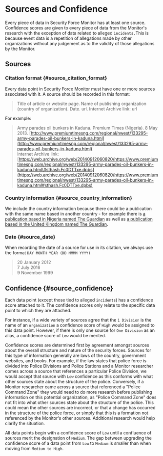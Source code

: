 # Sources and Confidence

Every piece of data in Security Force Monitor has at least one source. Confidence scores are given to every piece of data from the Monitor's research with the exception of data related to alleged `incidents.`This is because event data is a repetition of allegations made by other organizations without any judgement as to the validity of those allegations by the Monitor.

## Sources

### Citation format {#source_citation_format}

Every data point in Security Force Monitor must have one or more sources associated with it. A source should be recorded in this format:

> Title of article or website page. Name of publishing organization \(country of organization\). Date. url. Internet Archive link: url

For example:

> Army parades oil bunkers in Kaduna. Premium Times \(Nigeria\). 8 May 2013. [http://www.premiumtimesng.com/regional/nwest/133295-army-parades-oil-bunkers-in-kaduna.html](http://www.premiumtimesng.com/regional/nwest/133295-army-parades-oil-bunkers-in-kaduna.html)  
> Internet Archive link: [https://web.archive.org/web/20140912060820/https://www.premiumtimesng.com/regional/nwest/133295-army-parades-oil-bunkers-in-kaduna.html\#sthash.Fc0DTTxe.dpbs](https://web.archive.org/web/20140912060820/https://www.premiumtimesng.com/regional/nwest/133295-army-parades-oil-bunkers-in-kaduna.html#sthash.Fc0DTTxe.dpbs)

### Country information {#source_country_information}

We include the country information because there could be a publication with the same name based in another country - for example there is [a publication based in Nigeria named The Guardian](https://guardian.ng/) as well as [a publication based in the United Kingdom named The Guardian](https://www.theguardian.com/uk).

### Date {#source_date}

When recording the date of a source for use in its citation,  we always use the format `DAY MONTH YEAR (DD MMMM YYYY)`

> 20 January 2012  
> 7 July 2016  
> 9 November 1999

## Confidence {#source_confidence}

Each data point \(except those tied to alleged `incidents`\) has a confidence score attached to it. The confidence scores only relate to the specific data point to which they are attached.

For instance, if a wide variety of sources agree that the `1 Division` is the name of an `organization` a confidence score of `High` would be assigned to this data point. However, if there is only one source for `One Division` as an alias, a confidence score of `Low` would be merited.

Confidence scores are determined first by agreement amongst sources about the overall structure and nature of the security forces. Sources for this type of information generally are laws of the country, government websites, and books. For example, if the law states that police force is divided into Police Divisions and Police Stations and a Monitor researcher comes across a source that references a particular Police Division, we would accept that source with `Low`  confidence as this conforms with what other sources state about the structure of the police. Conversely, if a Monitor researcher came across a source that referenced a "Police Command Zone" they would need to do more research before publishing information on this potential organization, as "Police Command Zone" does not fit into what other sources state about the structure of the police. This could mean the other sources are incorrect, or that a change has occurred in the structure of the police force, or simply that this is a formation not referenced by the Monitor's other sources. Additional research would help clarify the situation.

All data points begin with a confidence score of `Low` until a confluence of sources merit the designation of `Medium`. The gap between upgrading the confidence score of a data point from `Low` to `Medium` is smaller than  when moving from `Medium to High`.



